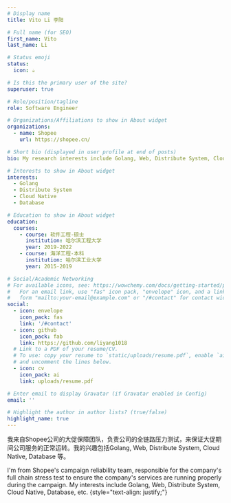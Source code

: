 ```yaml
---
# Display name
title: Vito Li 李阳

# Full name (for SEO)
first_name: Vito
last_name: Li

# Status emoji
status:
  icon: ☕️

# Is this the primary user of the site?
superuser: true

# Role/position/tagline
role: Software Engineer

# Organizations/Affiliations to show in About widget
organizations:
  - name: Shopee
    url: https://shopee.cn/

# Short bio (displayed in user profile at end of posts)
bio: My research interests include Golang, Web, Distribute System, Cloud Native, Database and so on.

# Interests to show in About widget
interests:
  - Golang
  - Distribute System
  - Cloud Native
  - Database

# Education to show in About widget
education:
  courses:
    - course: 软件工程-硕士
      institution: 哈尔滨工程大学
      year: 2019-2022
    - course: 海洋工程-本科
      institution: 哈尔滨工业大学
      year: 2015-2019

# Social/Academic Networking
# For available icons, see: https://wowchemy.com/docs/getting-started/page-builder/#icons
#   For an email link, use "fas" icon pack, "envelope" icon, and a link in the
#   form "mailto:your-email@example.com" or "/#contact" for contact widget.
social:
  - icon: envelope
    icon_pack: fas
    link: '/#contact'
  - icon: github
    icon_pack: fab
    link: https://github.com/liyang1018
  # Link to a PDF of your resume/CV.
  # To use: copy your resume to `static/uploads/resume.pdf`, enable `ai` icons in `params.yaml`,
  # and uncomment the lines below.
  - icon: cv
    icon_pack: ai
    link: uploads/resume.pdf

# Enter email to display Gravatar (if Gravatar enabled in Config)
email: ''

# Highlight the author in author lists? (true/false)
highlight_name: true
---
```


我来自Shopee公司的大促保障团队，负责公司的全链路压力测试，来保证大促期间公司服务的正常运转。我的兴趣包括Golang, Web, Distribute System, Cloud Native, Database 等。

I'm from Shopee's campaign reliability team, responsible for the company's full chain stress test to ensure the company's services are running properly during the campaign. My interests include Golang, Web, Distribute System, Cloud Native, Database, etc.
{style="text-align: justify;"}
